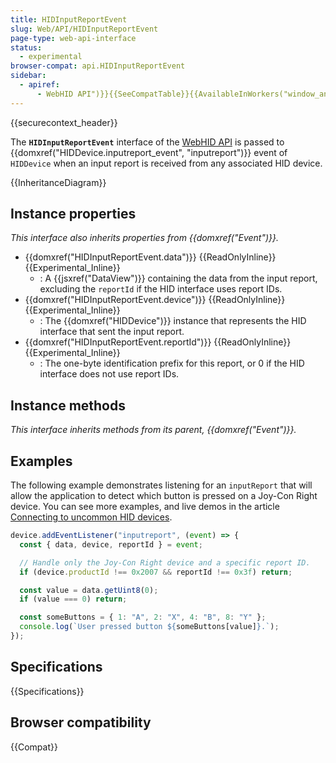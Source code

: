 ```yaml
---
title: HIDInputReportEvent
slug: Web/API/HIDInputReportEvent
page-type: web-api-interface
status:
  - experimental
browser-compat: api.HIDInputReportEvent
sidebar:
  - apiref:
      - WebHID API")}}{{SeeCompatTable}}{{AvailableInWorkers("window_and_worker_except_shared
---
```


{{securecontext_header}}

The **`HIDInputReportEvent`** interface of the [WebHID API](/en-US/docs/Web/API/WebHID_API) is passed to {{domxref("HIDDevice.inputreport_event", "inputreport")}} event of `HIDDevice` when an input report is received from any associated HID device.

{{InheritanceDiagram}}

## Instance properties

_This interface also inherits properties from {{domxref("Event")}}._

- {{domxref("HIDInputReportEvent.data")}} {{ReadOnlyInline}} {{Experimental_Inline}}
  - : A {{jsxref("DataView")}} containing the data from the input report, excluding the `reportId` if the HID interface uses report IDs.
- {{domxref("HIDInputReportEvent.device")}} {{ReadOnlyInline}} {{Experimental_Inline}}
  - : The {{domxref("HIDDevice")}} instance that represents the HID interface that sent the input report.
- {{domxref("HIDInputReportEvent.reportId")}} {{ReadOnlyInline}} {{Experimental_Inline}}
  - : The one-byte identification prefix for this report, or 0 if the HID interface does not use report IDs.

## Instance methods

_This interface inherits methods from its parent, {{domxref("Event")}}._

## Examples

The following example demonstrates listening for an `inputReport` that will allow the application to detect which button is pressed on a Joy-Con Right device. You can see more examples, and live demos in the article [Connecting to uncommon HID devices](https://developer.chrome.com/docs/capabilities/hid).

```js
device.addEventListener("inputreport", (event) => {
  const { data, device, reportId } = event;

  // Handle only the Joy-Con Right device and a specific report ID.
  if (device.productId !== 0x2007 && reportId !== 0x3f) return;

  const value = data.getUint8(0);
  if (value === 0) return;

  const someButtons = { 1: "A", 2: "X", 4: "B", 8: "Y" };
  console.log(`User pressed button ${someButtons[value]}.`);
});
```

## Specifications

{{Specifications}}

## Browser compatibility

{{Compat}}
